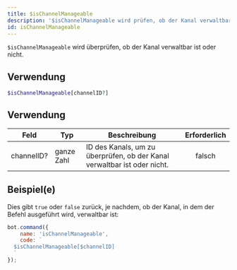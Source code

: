 ```yaml
---
title: $isChannelManageable
description: '$isChannelManageable wird prüfen, ob der Kanal verwaltbar ist oder nicht.'
id: isChannelManageable
---
```


`$isChannelManageable` wird überprüfen, ob der Kanal verwaltbar ist oder nicht.

## Verwendung

```php
$isChannelManageable[channelID?]
```

## Verwendung

| Feld       | Typ        | Beschreibung                                                             | Erforderlich |
| ---------- | ---------- | ------------------------------------------------------------------------ |:------------:|
| channelID? | ganze Zahl | ID des Kanals, um zu überprüfen, ob der Kanal verwaltbar ist oder nicht. |    falsch    |

## Beispiel(e)

Dies gibt `true` oder `false` zurück, je nachdem, ob der Kanal, in dem der Befehl ausgeführt wird, verwaltbar ist:

```javascript
bot.command({
    name: 'isChannelManageable',
    code: `
  $isChannelManageable[$channelID]
  `
});
```
